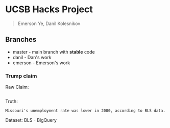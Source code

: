 # UCSB Hacks Project
> Emerson Ye, Danil Kolesnikov

## Branches

* master - main branch with **stable** code
* danil - Dan's work
* emerson - Emerson's work

### Trump claim 

Raw Claim:
```Our jobless rate is now down to 3.7 percent. And, by the way, in Missouri, I was just told by Josh, it's at 3.2 percent, which is the lowest in the history of the state.
```
Truth: 
```
Missouri's unemployment rate was lower in 2000, according to BLS data.
``` 
Dataset: BLS - BigQuery